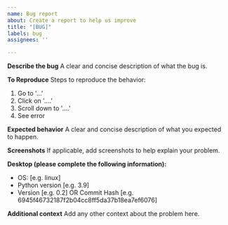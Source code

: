 ```yaml
---
name: Bug report
about: Create a report to help us improve
title: "[BUG]"
labels: bug
assignees: ''

---
```


**Describe the bug**
A clear and concise description of what the bug is.

**To Reproduce**
Steps to reproduce the behavior:
1. Go to '...'
2. Click on '....'
3. Scroll down to '....'
4. See error

**Expected behavior**
A clear and concise description of what you expected to happen.

**Screenshots**
If applicable, add screenshots to help explain your problem.

**Desktop (please complete the following information):**
 - OS: [e.g. linux]
 - Python version [e.g. 3.9]
 - Version [e.g. 0.2] OR Commit Hash [e.g. 6945f46732187f2b04cc8ff5da37b18ea7ef6076]

**Additional context**
Add any other context about the problem here.
